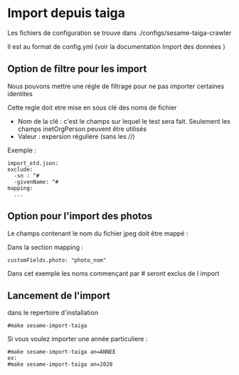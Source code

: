 # Import depuis taiga

Les fichiers de configuration se trouve dans ./configs/sesame-taiga-crawler

Il est  au format de config.yml (voir la documentation Import des données )

## Option de filtre pour les import
Nous pouvons mettre une régle de filtrage pour ne pas importer certaines identites 

Cette regle doit etre mise en sous clé des noms de fichier
* Nom de la clé : c'est le champs sur lequel le test sera fait. Seulement les champs inetOrgPerson peuvent être utilisés
* Valeur : expersion régulière (sans les //)

Exemple : 

```
import_etd.json:
exclude:
  -sn : ^#
  -givenName: ^#
mapping:
  ...
```

## Option pour l'import des photos 
Le champs contenant le nom du fichier jpeg doit être mappé :

Dans la section mapping :
```
customFields.photo: "photo_nom"
```
Dans cet exemple les noms commençant par # seront exclus de l import

## Lancement de l'import 

dans le repertoire d'installation 
```
#make sesame-import-taiga
```
Si vous voulez importer une année particuliere :
```
#make sesame-import-taiga an=ANNEE
ex: 
#make sesame-import-taiga an=2020
```


